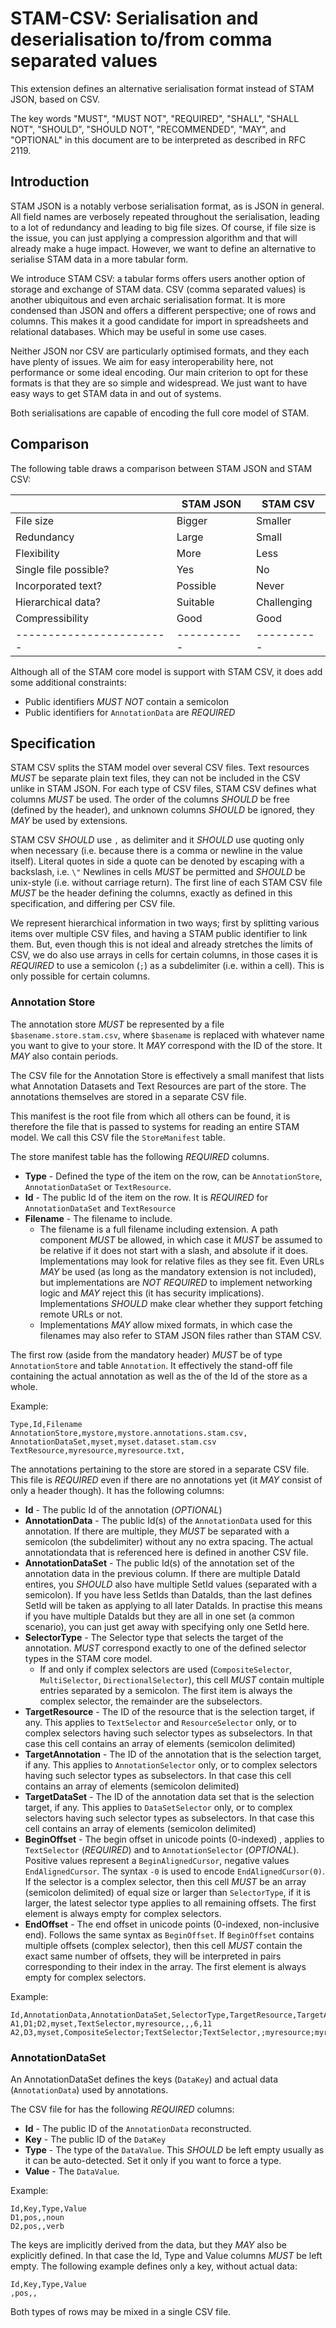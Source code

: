 # STAM-CSV: Serialisation and deserialisation to/from comma separated values

This extension defines an alternative serialisation format instead of STAM JSON, based on CSV. 

The key words "MUST", "MUST NOT", "REQUIRED", "SHALL", "SHALL
NOT", "SHOULD", "SHOULD NOT", "RECOMMENDED",  "MAY", and
"OPTIONAL" in this document are to be interpreted as described in
RFC 2119.

## Introduction

STAM JSON is a notably verbose serialisation format, as is JSON in general. All
field names are verbosely repeated throughout the serialisation, leading to a
lot of redundancy and leading to big file sizes. Of course, if file size is the
issue, you can just applying a compression algorithm and that will already make
a huge impact. However, we want to define an alternative to serialise STAM data in a more
tabular form.

We introduce STAM CSV: a tabular forms offers users another option of storage
and exchange of STAM data. CSV (comma separated values) is another ubiquitous
and even archaic serialisation format. It is more condensed than JSON and
offers a different perspective; one of rows and columns. This makes it a good
candidate for import in spreadsheets and relational databases. Which may be
useful in some use cases.

Neither JSON nor CSV are particularly optimised formats, and they each have
plenty of issues. We aim for easy interoperability here, not performance or
some ideal encoding. Our main criterion to opt for these formats is that they
are so simple and widespread. We just want to have easy ways to get STAM data
in and out of systems.

Both serialisations are capable of encoding the full core model of STAM.

## Comparison

The following table draws a comparison between STAM JSON and STAM CSV:

|                        | STAM JSON | STAM CSV |
|------------------------|-----------|----------|
| File size              |    Bigger | Smaller  |
| Redundancy             |     Large | Small    |
| Flexibility            |      More | Less     |
| Single file possible?  |       Yes | No       |
| Incorporated text?     |  Possible | Never    |
| Hierarchical data?     |  Suitable | Challenging  |
| Compressibility        |      Good | Good       |
|------------------------|-----------|----------|

Although all of the STAM core model is support with STAM CSV, it does add some additional constraints:

* Public identifiers *MUST NOT* contain a semicolon
* Public identifiers for `AnnotationData` are *REQUIRED* 

## Specification

STAM CSV splits the STAM model over several CSV files. Text resources *MUST* be
separate plain text files, they can not be included in the CSV unlike in STAM
JSON. For each type of CSV files, STAM CSV defines what columns *MUST* be used.
The order of the columns *SHOULD* be free (defined by the header), and unknown
columns *SHOULD* be ignored, they *MAY* be used by extensions.

STAM CSV *SHOULD* use ``,`` as delimiter and it *SHOULD* use quoting only when
necessary (i.e. because there is a comma or newline in the value itself).
Literal quotes in side a quote can be denoted by escaping with a backslash,
i.e. ``\"`` Newlines in cells *MUST* be permitted and *SHOULD* be unix-style
(i.e. without carriage return). The first line of each STAM CSV file *MUST* be
the header defining the columns, exactly as defined in this specification, and
differing per CSV file.

We represent hierarchical information in two ways; first by splitting various
items over multiple CSV files, and having a STAM public identifier to link
them. But, even though this is not ideal and already stretches the limits of
CSV, we do also use arrays in cells for certain columns, in those cases it is
*REQUIRED* to use a semicolon (`;`) as a subdelimiter (i.e. within a cell).
This is only possible for certain columns.

### Annotation Store

The annotation store *MUST* be represented by a file `$basename.store.stam.csv`, where `$basename` is replaced with whatever name you want to give to your store. It *MAY* correspond with the ID of the store. It *MAY* also contain periods.

The CSV file for the Annotation Store is effectively a small manifest that
lists what Annotation Datasets and Text Resources are part of the store. The
annotations themselves are stored in a separate CSV file.

This manifest is the root file from which all others can be found, it is therefore the file that is passed to systems for reading an entire STAM model. We call this CSV file the `StoreManifest` table.

The store manifest table has the following *REQUIRED* columns. 

* **Type** - Defined the type of the item on the row, can be `AnnotationStore`,
  `AnnotationDataSet` or `TextResource`.
* **Id** - The public Id of the item on the row. It is *REQUIRED* for
  `AnnotationDataSet` and `TextResource`
* **Filename** - The filename to include.
    * The filename is a full filename including extension. 
      A path component *MUST* be allowed, in which case it *MUST* be assumed to be
      relative if it does not start with a slash, and absolute if it does. Implementations may look for relative files
      as they see fit.  Even URLs *MAY* be used (as long as the mandatory extension
      is not included), but implementations are *NOT REQUIRED* to implement
      networking logic and *MAY* reject this (it has security implications).
      Implementations *SHOULD* make clear whether they support fetching remote URLs
      or not. 
    * Implementations *MAY* allow mixed formats, in which case the filenames may also refer to STAM JSON files rather than STAM CSV.

The first row (aside from the mandatory header) *MUST* be of type `AnnotationStore` and table `Annotation`. It effectively the stand-off file containing the actual annotation as well as the of the Id of the store as a whole.

Example:

```csv
Type,Id,Filename
AnnotationStore,mystore,mystore.annotations.stam.csv,
AnnotationDataSet,myset,myset.dataset.stam.csv
TextResource,myresource,myresource.txt,
```

The annotations pertaining to the store are stored in a separate CSV file. This file is *REQUIRED* even if there are no annotations yet (it *MAY* consist of only a header though). It has the following columns:

* **Id** - The public Id of the annotation (*OPTIONAL*) 
* **AnnotationData** - The public Id(s) of the `AnnotationData` used for this
  annotation. If there are multiple, they *MUST* be separated with a semicolon
  (the subdelimiter) without any no extra spacing. The actual annotationdata that is referenced here is
  defined in another CSV file.
* **AnnotationDataSet** - The public Id(s) of the annotation set of the annotation data in the previous column. If there are multiple DataId entires, you *SHOULD* also have multiple SetId values (separated with a semicolon). If you have less SetIds than DataIds, than the last defines SetId will be taken as applying to all later DataIds. In practise this means if you have multiple DataIds but they are all in one set (a common scenario), you can just get away with specifying only one SetId here.
* **SelectorType** - The Selector type that selects the target of the annotation. *MUST* correspond exactly to one of the defined selector types in the STAM core model.
    * If and only if complex selectors are used (`CompositeSelector`, `MultiSelector`, `DirectionalSelector`), this cell *MUST* contain multiple entries separated by a semicolon. The first item is always the complex selector, the remainder are the subselectors.
* **TargetResource** - The ID of the resource that is the selection target, if any. This applies to `TextSelector` and `ResourceSelector` only, or to complex selectors having such selector types as subselectors. In that case this cell contains an array of elements (semicolon delimited)
* **TargetAnnotation** - The ID of the annotation that is the selection target, if any. This applies to ``AnnotationSelector`` only, or to complex selectors having such selector types as subselectors. In that case this cell contains an array of elements (semicolon delimited)
* **TargetDataSet** - The ID of the annotation data set that is the selection target, if any. This applies to ``DataSetSelector`` only, or to complex selectors having such selector types as subselectors. In that case this cell contains an array of elements (semicolon delimited)
* **BeginOffset** - The begin offset in unicode points (0-indexed) , applies to `TextSelector` (*REQUIRED*) and to `AnnotationSelector` (*OPTIONAL*). Positive values represent a ``BeginAlignedCursor``, negative values ``EndAlignedCursor``. The syntax ``-0`` is used to encode ``EndAlignedCursor(0)``. If the selector is a complex selector, then this cell *MUST* be an array (semicolon delimited) of equal size or larger than `SelectorType`, if it is larger, the latest selector type applies to all remaining offsets. The first element is always empty for complex selectors.
* **EndOffset** - The end offset in unicode points (0-indexed, non-inclusive end). Follows the same syntax as `BeginOffset`. If ``BeginOffset`` contains multiple offsets (complex selector), then this cell *MUST* contain the exact same number of offsets, they will be interpreted in pairs corresponding to their index in the array. The first element is always empty for complex selectors.

Example:

```csv
Id,AnnotationData,AnnotationDataSet,SelectorType,TargetResource,TargetAnnotation,TargetDataSet,BeginOffset,EndOffset
A1,D1;D2,myset,TextSelector,myresource,,,6,11
A2,D3,myset,CompositeSelector;TextSelector;TextSelector,;myresource;myresource,,;0;6,;5;11
```

### AnnotationDataSet

An AnnotationDataSet  defines the keys (`DataKey`) and actual data (`AnnotationData`) used by annotations.

The CSV file for has the following *REQUIRED* columns:

* **Id** - The public ID of the `AnnotationData` reconstructed.
* **Key** - The public ID of the `DataKey`
* **Type** - The type of the `DataValue`. This *SHOULD* be left empty usually as it can be auto-detected. Set it only if you want to force a type.
* **Value** - The `DataValue`.

Example:

```csv
Id,Key,Type,Value
D1,pos,,noun
D2,pos,,verb
```

The keys are implicitly derived from the data, but they *MAY* also be explicitly defined. In that case the Id, Type and Value columns *MUST* be left empty. The following example defines only a key, without actual data:

```csv
Id,Key,Type,Value
,pos,,
```

Both types of rows may be mixed in a single CSV file.

